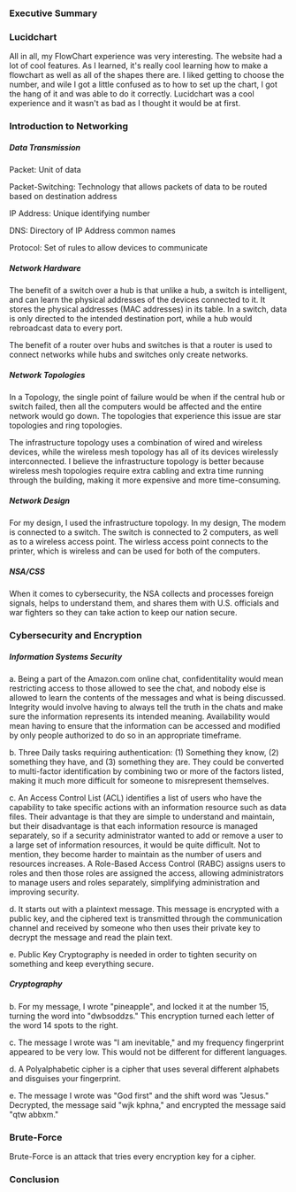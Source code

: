 ### Executive Summary

### Lucidchart
All in all, my FlowChart experience was very interesting. The website had a lot of cool features. As I learned, it's really cool learning how to make a flowchart as well as all of the shapes there are. I liked getting to choose the number, and wile I got a little confused as to how to set up the chart, I got the hang of it and was able to do it correctly. Lucidchart was a cool experience and it wasn't as bad as I thought it would be at first.

### Introduction to Networking

##### Data Transmission

Packet: Unit of data

Packet-Switching: Technology that allows packets of data to be routed based on destination address

IP Address: Unique identifying number

DNS: Directory of IP Address common names

Protocol: Set of rules to allow devices to communicate

##### Network Hardware

The benefit of a switch over a hub is that unlike a hub, a switch is intelligent, and can learn the physical addresses of the devices connected to it. It stores the physical addresses (MAC addresses) in its table. In a switch, data is only directed to the intended destination port, while a hub would rebroadcast data to every port.

The benefit of a router over hubs and switches is that a router is used to connect networks while hubs and switches only create networks.

##### Network Topologies

In a Topology, the single point of failure would be when if the central hub or switch failed, then all the computers would be affected and the entire network would go down. The topologies that experience this issue are star topologies and ring topologies.

The infrastructure topology uses a combination of wired and wireless devices, while the wireless mesh topology has all of its devices wirelessly interconnected. I believe the infrastructure topology is better because wireless mesh topologies require extra cabling and extra time running through the building, making it more expensive and more time-consuming.

##### Network Design

For my design, I used the infrastructure topology. In my design, The modem is connected to a switch. The switch is connected to 2 computers, as well as to a wireless access point. The wirless access point connects to the printer, which is wireless and can be used for both of the computers.

##### NSA/CSS

When it comes to cybersecurity, the NSA collects and processes foreign signals, helps to understand them, and shares them with U.S. officials and war fighters so they can take action to keep our nation secure.

### Cybersecurity and Encryption

##### Information Systems Security

a. Being a part of the Amazon.com online chat, confidentitality would mean restricting access to those allowed to see the chat, and nobody else is allowed to learn the contents of the messages and what is being discussed. Integrity would involve having to always tell the truth in the chats and make sure the information represents its intended meaning. Availability would mean having to ensure that the information can be accessed and modified by only people authorized to do so in an appropriate timeframe.

b. Three Daily tasks requiring authentication: (1) Something they know, (2) something they have, and (3) something they are. They could be converted to multi-factor identification by combining two or more of the factors listed, making it much more difficult for someone to misrepresent themselves.

c. An Access Control List (ACL) identifies a list of users who have the capability to take specific actions with an information resource such as data files. Their advantage is that they are simple to understand and maintain, but their disadvantage is that each information resource is managed separately, so if a security administrator wanted to add or remove a user to a large set of information resources, it would be quite difficult. Not to mention, they become harder to maintain as the number of users and resources increases. A Role-Based Access Control (RABC) assigns users to roles and then those roles are assigned the access, allowing administrators to manage users and roles separately, simplifying administration and improving security.

d. It starts out with a plaintext message. This message is encrypted with a public key, and the ciphered text is transmitted through the communication channel and received by someone who then uses their private key to decrypt the message and read the plain text.

e. Public Key Cryptography is needed in order to tighten security on something and keep everything secure.

##### Cryptography

b. For my message, I wrote "pineapple", and locked it at the number 15, turning the word into "dwbsoddzs." This encryption turned each letter of the word 14 spots to the right.

c. The message I wrote was "I am inevitable," and my frequency fingerprint appeared to be very low. This would not be different for different languages.

d. A Polyalphabetic cipher is a cipher that uses several different alphabets and disguises your fingerprint.

e. The message I wrote was "God first" and the shift word was "Jesus." Decrypted, the message said "wjk kphna," and encrypted the message said "qtw abbxm."

### Brute-Force
Brute-Force is an attack that tries every encryption key for a cipher.

### Conclusion
